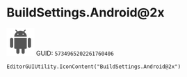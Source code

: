 # BuildSettings.Android@2x
![](/img/BuildSettings.Android@2x.png)
GUID: `5734965202261760406`
```
EditorGUIUtility.IconContent("BuildSettings.Android@2x")
```
